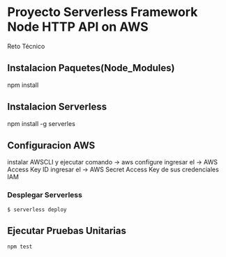 # Proyecto Serverless Framework Node HTTP API on AWS
Reto Técnico

## Instalacion Paquetes(Node_Modules)
npm install

## Instalacion Serverless
npm install -g serverles

## Configuracion AWS
instalar AWSCLI y ejecutar comando -> aws configure
ingresar el -> AWS Access Key ID 
ingresar el -> AWS Secret Access Key 
de sus credenciales IAM

### Desplegar Serverless

```
$ serverless deploy
```

## Ejecutar Pruebas Unitarias
```sh
npm test
```
